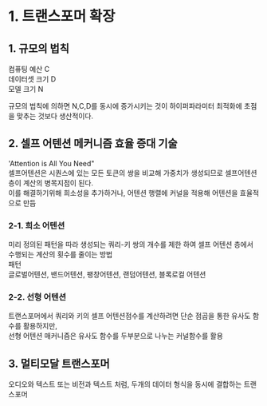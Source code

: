 # 1. 트랜스포머 확장
## 1. 규모의 법칙
컴퓨팅 예산 C <br>
데이터셋 크기 D <br>
모델 크기 N <br>

규모의 법칙에 의하면 N,C,D를 동시에 증가시키는 것이 하이퍼파라미터 최적화에 초점을 맞추는 것보다 생산적이다.

## 2. 셀프 어텐션 메커니즘 효율 증대 기술

'Attention is All You Need" <br>
셀프어텐션은 시퀀스에 있는 모든 토큰의 쌍을 비교해 가중치가 생성되므로 셀프어텐션 층이 계산의 병목지점이 된다. <br>
이를 해결하기위해 희소성을 추가하거나, 어텐션 행렬에 커널을 적용해 어텐션을 효율적으로 만듬 <br>

### 2-1. 희소 어텐션 
미리 정의된 패턴을 따라 생성되는 쿼리-키 쌍의 개수를 제한 하여 셀프 어텐션 층에서 수행되는 계산의 횟수를 줄이는 방법 <br>
패턴 <br>
글로벌어텐션, 밴드어텐션, 팽창어텐션, 랜덤어텐션, 블록로컬 어텐션
### 2-2. 선형 어텐션
트랜스포머에서 쿼리와 키의 셀프 어텐션점수를 계산하려면 단순 점곱을 통한 유사도 함수를 활용하지만, <br>
선형 어텐션 매커니즘은 유사도 함수를 두부분으로 나누는 커널함수를 활용
## 3. 멀티모달 트랜스포머
오디오와 텍스트 또는 비전과 텍스트 처럼, 두개의 데이터 형식을 동시에 결합하는 트랜스포머
